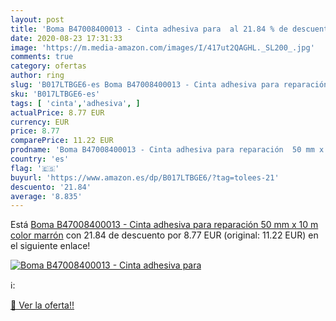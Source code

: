 ```yaml
---
layout: post
title: 'Boma B47008400013 - Cinta adhesiva para  al 21.84 % de descuento'
date: 2020-08-23 17:31:33
image: 'https://m.media-amazon.com/images/I/417ut2QAGHL._SL200_.jpg'
comments: true
category: ofertas
author: ring
slug: 'B017LTBGE6-es Boma B47008400013 - Cinta adhesiva para reparación 50 mm x...'
sku: 'B017LTBGE6-es'
tags: [ 'cinta','adhesiva', ]
actualPrice: 8.77 EUR
currency: EUR
price: 8.77
comparePrice: 11.22 EUR
prodname: 'Boma B47008400013 - Cinta adhesiva para reparación  50 mm x 10 m   color marrón'
country: 'es'
flag: '🇪🇸'
buyurl: 'https://www.amazon.es/dp/B017LTBGE6/?tag=tolees-21'
descuento: '21.84'
average: '8.835'
---
```


Está [Boma B47008400013 - Cinta adhesiva para reparación  50 mm x 10 m   color marrón](https://www.amazon.es/dp/B017LTBGE6/?tag=tolees-21) con 21.84 de descuento por 8.77 EUR (original: 11.22 EUR) en el siguiente enlace!

[![Boma B47008400013 - Cinta adhesiva para ](https://m.media-amazon.com/images/I/417ut2QAGHL._SL200_.jpg)](https://www.amazon.es/dp/B017LTBGE6/?tag=tolees-21)

ℹ️:


[🛒 Ver la oferta!!](https://www.amazon.es/dp/B017LTBGE6/?tag=tolees-21)
